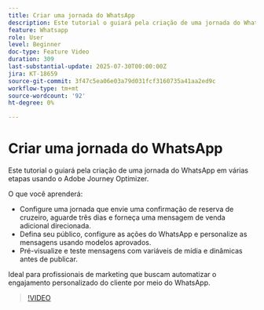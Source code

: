```yaml
---
title: Criar uma jornada do WhatsApp
description: Este tutorial o guiará pela criação de uma jornada do WhatsApp em várias etapas usando o Adobe Journey Optimizer.
feature: Whatsapp
role: User
level: Beginner
doc-type: Feature Video
duration: 309
last-substantial-update: 2025-07-30T00:00:00Z
jira: KT-18659
source-git-commit: 3f47c5ea06e03a79d031fcf3160735a41aa2ed9c
workflow-type: tm+mt
source-wordcount: '92'
ht-degree: 0%

---
```



# Criar uma jornada do WhatsApp

Este tutorial o guiará pela criação de uma jornada do WhatsApp em várias etapas usando o Adobe Journey Optimizer.

O que você aprenderá:

* Configure uma jornada que envie uma confirmação de reserva de cruzeiro, aguarde três dias e forneça uma mensagem de venda adicional direcionada.
* Defina seu público, configure as ações do WhatsApp e personalize as mensagens usando modelos aprovados.
* Pré-visualize e teste mensagens com variáveis de mídia e dinâmicas antes de publicar.

Ideal para profissionais de marketing que buscam automatizar o engajamento personalizado do cliente por meio do WhatsApp.

>[!VIDEO](https://video.tv.adobe.com/v/3470282/?learn=on&enablevpops)
